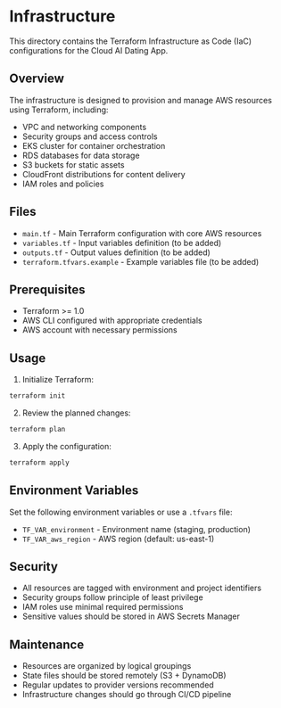 # Infrastructure

This directory contains the Terraform Infrastructure as Code (IaC) configurations for the Cloud AI Dating App.

## Overview

The infrastructure is designed to provision and manage AWS resources using Terraform, including:

- VPC and networking components
- Security groups and access controls
- EKS cluster for container orchestration
- RDS databases for data storage
- S3 buckets for static assets
- CloudFront distributions for content delivery
- IAM roles and policies

## Files

- `main.tf` - Main Terraform configuration with core AWS resources
- `variables.tf` - Input variables definition (to be added)
- `outputs.tf` - Output values definition (to be added)
- `terraform.tfvars.example` - Example variables file (to be added)

## Prerequisites

- Terraform >= 1.0
- AWS CLI configured with appropriate credentials
- AWS account with necessary permissions

## Usage

1. Initialize Terraform:
```bash
terraform init
```

2. Review the planned changes:
```bash
terraform plan
```

3. Apply the configuration:
```bash
terraform apply
```

## Environment Variables

Set the following environment variables or use a `.tfvars` file:

- `TF_VAR_environment` - Environment name (staging, production)
- `TF_VAR_aws_region` - AWS region (default: us-east-1)

## Security

- All resources are tagged with environment and project identifiers
- Security groups follow principle of least privilege
- IAM roles use minimal required permissions
- Sensitive values should be stored in AWS Secrets Manager

## Maintenance

- Resources are organized by logical groupings
- State files should be stored remotely (S3 + DynamoDB)
- Regular updates to provider versions recommended
- Infrastructure changes should go through CI/CD pipeline
